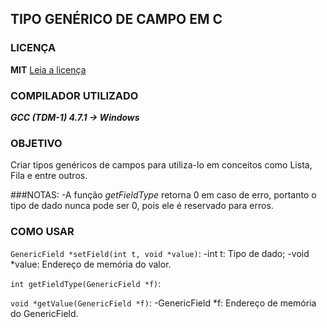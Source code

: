 ## TIPO GENÉRICO DE CAMPO EM C

### LICENÇA
**MIT**
[Leia a licença](LICENSE)

### COMPILADOR UTILIZADO
***GCC (TDM-1) 4.7.1 -> Windows***

### OBJETIVO
Criar tipos genéricos de campos para utiliza-lo em conceitos como Lista, Fila e entre outros.

###NOTAS:
-A função *getFieldType* retorna 0 em caso de erro, portanto o tipo de dado nunca pode ser 0, pois ele é reservado para erros.

### COMO USAR
`GenericField *setField(int t, void *value)`: 
	-int t: Tipo de dado;
	-void *value: Endereço de memória do valor.

`int getFieldType(GenericField *f)`:

`void *getValue(GenericField *f)`:
	-GenericField *f: Endereço de memória do GenericField.	
